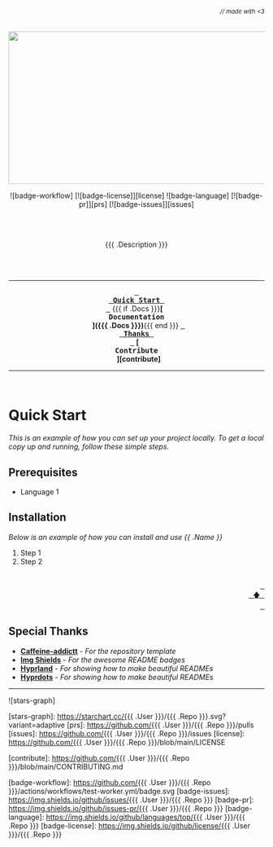 ###### _<div align="right"><sub>// made with <3</sub></div>_

<div align="center">

<!-- Project Banner -->

<a href="https://github.com/{{{ .User }}}/{{{ .Repo }}}">
  <img src="https://github.com/{{{ .User }}}/{{{ .Repo }}}/blob/main/assets/logo.svg" width="750" height="300" alt="">
</a>

<br>

<!-- Badges -->

![badge-workflow]
[![badge-license]][license]
![badge-language]
[![badge-pr]][prs]
[![badge-issues]][issues]

<br><br>

<!-- Description -->

{{{ .Description }}}

<br><br>

---

<!-- TOC -->

**[<kbd> <br> Quick Start <br> </kbd>](#quick-start)**
{{{ if .Docs }}}**[<kbd> <br> Documentation <br> </kbd>]({{{ .Docs }}})**{{{ end }}}
**[<kbd> <br> Thanks <br> </kbd>](#special-thanks)**
**[<kbd> <br> Contribute <br> </kbd>][contribute]**

---

<br>

</div>

# Quick Start

_This is an example of how you can set up your project locally.
To get a local copy up and running, follow these simple steps._

## Prerequisites

- Language 1

## Installation

_Below is an example of how you can install and use {{ .Name }}_

1. Step 1
2. Step 2

<div align="right">
  <br>
  <a href="#-made-with-3"><kbd> <br> 🡅 <br> </kbd></a>
</div>

## Special Thanks

- **[Caffeine-addictt][template-repo]** - _For the repository template_
- **[Img Shields][img-shields]** - _For the awesome README badges_
- **[Hyprland][hyprland]** - _For showing how to make beautiful READMEs_
- **[Hyprdots][hyprdots]** - _For showing how to make beautiful READMEs_

---

![stars-graph]

<!-- MARKDOWN LINKS & IMAGES -->
<!-- https://www.markdownguide.org/basic-syntax/#reference-style-links -->

[stars-graph]: https://starchart.cc/{{{ .User }}}/{{{ .Repo }}}.svg?variant=adaptive
[prs]: https://github.com/{{{ .User }}}/{{{ .Repo }}}/pulls
[issues]: https://github.com/{{{ .User }}}/{{{ .Repo }}}/issues
[license]: https://github.com/{{{ .User }}}/{{{ .Repo }}}/blob/main/LICENSE

<!---------------- {Links} ---------------->

[contribute]: https://github.com/{{{ .User }}}/{{{ .Repo }}}/blob/main/CONTRIBUTING.md

<!---------------- {Thanks} ---------------->

[template-repo]: https://github.com/caffeine-addictt/waku
[hyprland]: https://github.com/hyprwm/Hyprland
[hyprdots]: https://github.com/prasanthrangan/hyprdots
[img-shields]: https://shields.io

<!---------------- {Badges} ---------------->

[badge-workflow]: https://github.com/{{{ .User }}}/{{{ .Repo }}}/actions/workflows/test-worker.yml/badge.svg
[badge-issues]: https://img.shields.io/github/issues/{{{ .User }}}/{{{ .Repo }}}
[badge-pr]: https://img.shields.io/github/issues-pr/{{{ .User }}}/{{{ .Repo }}}
[badge-language]: https://img.shields.io/github/languages/top/{{{ .User }}}/{{{ .Repo }}}
[badge-license]: https://img.shields.io/github/license/{{{ .User }}}/{{{ .Repo }}}
